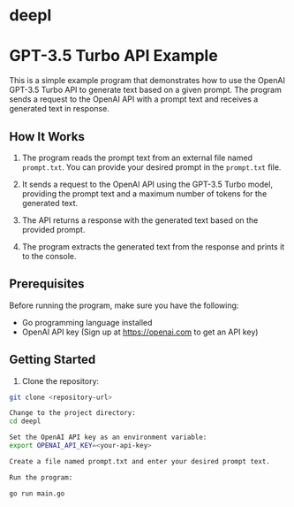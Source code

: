 # deepl

# GPT-3.5 Turbo API Example

This is a simple example program that demonstrates how to use the OpenAI GPT-3.5 Turbo API to generate text based on a given prompt. The program sends a request to the OpenAI API with a prompt text and receives a generated text in response.

## How It Works

1. The program reads the prompt text from an external file named `prompt.txt`. You can provide your desired prompt in the `prompt.txt` file.

2. It sends a request to the OpenAI API using the GPT-3.5 Turbo model, providing the prompt text and a maximum number of tokens for the generated text.

3. The API returns a response with the generated text based on the provided prompt.

4. The program extracts the generated text from the response and prints it to the console.

## Prerequisites

Before running the program, make sure you have the following:

- Go programming language installed
- OpenAI API key (Sign up at https://openai.com to get an API key)

## Getting Started

1. Clone the repository:

```bash
git clone <repository-url>

Change to the project directory:
cd deepl

Set the OpenAI API key as an environment variable:
export OPENAI_API_KEY=<your-api-key>

Create a file named prompt.txt and enter your desired prompt text.

Run the program:

go run main.go
